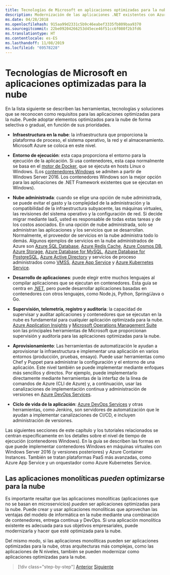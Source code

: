 ```yaml
---
title: Tecnologías de Microsoft en aplicaciones optimizadas para la nube
description: Modernización de las aplicaciones .NET existentes con Azure Clour y contenedores Windows | Tecnologías de Microsoft en aplicaciones optimizadas para la nube
ms.date: 04/28/2018
ms.openlocfilehash: 915aa99d2331c5b9c46eabef3335fb809baa9370
ms.sourcegitcommit: 22be09204266253d45ece46f51cc6f080f2b3fd6
ms.translationtype: HT
ms.contentlocale: es-ES
ms.lasthandoff: 11/08/2019
ms.locfileid: "69578228"
---
```

# <a name="microsoft-technologies-in-cloud-optimized-applications"></a>Tecnologías de Microsoft en aplicaciones optimizadas para la nube

En la lista siguiente se describen las herramientas, tecnologías y soluciones que se reconocen como requisitos para las aplicaciones optimizadas para la nube. Puede adoptar elementos optimizados para la nube de forma selectiva o gradual, en función de sus prioridades.

- **Infraestructura en la nube**: la infraestructura que proporciona la plataforma de proceso, el sistema operativo, la red y el almacenamiento. Microsoft Azure se coloca en este nivel.

- **Entorno de ejecución**: esta capa proporciona el entorno para la ejecución de la aplicación. Si usa contenedores, esta capa normalmente se basa en el [motor de Docker](https://docs.docker.com/engine/), que se ejecuta en hosts Linux o Windows. (Los [contenedores Windows](https://docs.microsoft.com/virtualization/windowscontainers/about/) se admiten a partir de Windows Server 2016. Los contenedores Windows son la mejor opción para las aplicaciones de .NET Framework existentes que se ejecutan en Windows).

- **Nube administrada**: cuando se elige una opción de nube administrada, se puede evitar el gasto y la complejidad de la administración y la compatibilidad de la infraestructura subyacente, las máquinas virtuales, las revisiones del sistema operativo y la configuración de red. Si decide migrar mediante IaaS, usted es responsable de todas estas tareas y de los costos asociados. En una opción de nube administrada, solo se administran las aplicaciones y los servicios que se desarrollan. Normalmente, el proveedor de servicios en la nube administra todo lo demás. Algunos ejemplos de servicios en la nube administrados de Azure son [Azure SQL Database](https://azure.microsoft.com/services/sql-database), [Azure Redis Cache](https://azure.microsoft.com/services/cache/), [Azure Cosmos DB](https://azure.microsoft.com/services/cosmos-db/), [Azure Storage](https://azure.microsoft.com/services/storage/), [Azure Database for MySQL](https://azure.microsoft.com/services/mysql/), [Azure Database for PostgreSQL](https://azure.microsoft.com/services/postgresql/), [Azure Active Directory](https://azure.microsoft.com/services/active-directory/) y servicios de proceso administrados como [VMSS](https://azure.microsoft.com/services/virtual-machine-scale-sets/), [Azure App Service](https://azure.microsoft.com/services/app-service/) y [Azure Kubernetes Service](https://azure.microsoft.com/services/container-service/).

- **Desarrollo de aplicaciones**: puede elegir entre muchos lenguajes al compilar aplicaciones que se ejecutan en contenedores. Esta guía se centra en [.NET](https://www.microsoft.com/net), pero puede desarrollar aplicaciones basadas en contenedores con otros lenguajes, como Node.js, Python, Spring/Java o Go.

- **Supervisión, telemetría, registro y auditoría**: la capacidad de supervisar y auditar aplicaciones y contenedores que se ejecutan en la nube es fundamental para cualquier aplicación optimizada para la nube. [Azure Application Insights](https://azure.microsoft.com/services/application-insights/) y [Microsoft Operations Management Suite](https://www.microsoft.com/cloud-platform/operations-management-suite) son las principales herramientas de Microsoft que proporcionan supervisión y auditoría para las aplicaciones optimizadas para la nube.

- **Aprovisionamiento**: Las herramientas de automatización le ayudan a aprovisionar la infraestructura e implementar una aplicación en varios entornos (producción, pruebas, ensayo). Puede usar herramientas como Chef y Puppet para administrar la configuración y el entorno de una aplicación. Este nivel también se puede implementar mediante enfoques más sencillos y directos. Por ejemplo, puede implementarlo directamente mediante herramientas de la interfaz de la línea de comandos de Azure (CLI de Azure) y, a continuación, usar las canalizaciones de implementación continua y administración de versiones en [Azure DevOps Services](https://azure.microsoft.com/services/devops/).

- **Ciclo de vida de la aplicación**: [Azure DevOps Services](https://azure.microsoft.com/services/devops/) y otras herramientas, como Jenkins, son servidores de automatización que le ayudan a implementar canalizaciones de CI/CD, e incluyen administración de versiones.

Las siguientes secciones de este capítulo y los tutoriales relacionados se centran específicamente en los detalles sobre el nivel de tiempo de ejecución (contenedores Windows). En la guía se describen las formas en que puede implementar contenedores Windows en máquinas virtuales con Windows Server 2016 (y versiones posteriores) y Azure Container Instances. También se tratan plataformas PaaS más avanzadas, como Azure App Service y un orquestador como Azure Kubernetes Service.

## <a name="monolithic-applications-can-be-cloud-optimized"></a>Las aplicaciones monolíticas *pueden* optimizarse para la nube

Es importante resaltar que las aplicaciones monolíticas (aplicaciones que no se basan en microservicios) *pueden* ser aplicaciones optimizadas para la nube. Puede crear y usar aplicaciones monolíticas que aprovechan las ventajas del modelo de informática en la nube mediante una combinación de contenedores, entrega continua y DevOps. Si una aplicación monolítica existente es adecuada para sus objetivos empresariales, puede modernizarla y hacer que esté optimizada para la nube.

Del mismo modo, si las aplicaciones monolíticas pueden ser aplicaciones optimizadas para la nube, otras arquitecturas más complejas, como las aplicaciones de N niveles, también se pueden modernizar como aplicaciones optimizadas para la nube.

>[!div class="step-by-step"]
>[Anterior](reasons-to-modernize-existing-net-apps-to-cloud-optimized-applications.md)
>[Siguiente](what-about-cloud-native-applications.md)
